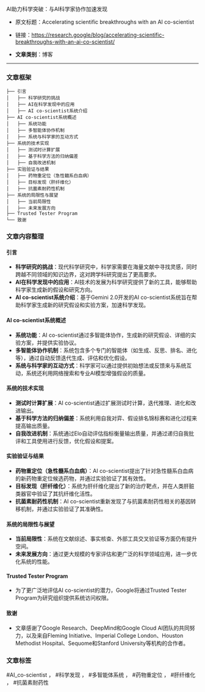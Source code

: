 AI助力科学突破：与AI科学家协作加速发现  
- 原文标题：Accelerating scientific breakthroughs with an AI co-scientist  
- 链接：https://research.google/blog/accelerating-scientific-breakthroughs-with-an-ai-co-scientist/  

- **文章类别**：博客  

---

### 文章框架
```
├── 引言
│   ├── 科学研究的挑战
│   ├── AI在科学发现中的应用
│   ├── AI co-scientist系统介绍
├── AI co-scientist系统概述
│   ├── 系统功能
│   ├── 多智能体协作机制
│   ├── 系统与科学家的互动方式
├── 系统的技术实现
│   ├── 测试时计算扩展
│   ├── 基于科学方法的归纳偏差
│   ├── 自我改进机制
├── 实验验证与结果
│   ├── 药物重定位（急性髓系白血病）
│   ├── 目标发现（肝纤维化）
│   ├── 抗菌素耐药性机制
├── 系统的局限性与展望
│   ├── 当前局限性
│   ├── 未来发展方向
├── Trusted Tester Program
└── 致谢
```

### 文章内容整理

#### 引言
- **科学研究的挑战**：现代科学研究中，科学家需要在海量文献中寻找灵感，同时跨越不同领域的知识边界，这对跨学科研究提出了更高要求。
- **AI在科学发现中的应用**：AI技术的发展为科学研究提供了新的工具，能够帮助科学家生成新的假设和研究方向。
- **AI co-scientist系统介绍**：基于Gemini 2.0开发的AI co-scientist系统旨在帮助科学家生成新的研究假设和实验方案，加速科学发现。

#### AI co-scientist系统概述
- **系统功能**：AI co-scientist通过多智能体协作，生成新的研究假设、详细的实验方案，并提供实验协议。
- **多智能体协作机制**：系统包含多个专门的智能体（如生成、反思、排名、进化等），通过自动反馈迭代生成、评估和优化假设。
- **系统与科学家的互动方式**：科学家可以通过提供初始想法或反馈来与系统互动，系统还利用网络搜索和专业AI模型增强假设的质量。

#### 系统的技术实现
- **测试时计算扩展**：AI co-scientist通过扩展测试时计算，迭代推理、进化和改进输出。
- **基于科学方法的归纳偏差**：系统利用自我对弈、假设排名锦标赛和进化过程来提高输出质量。
- **自我改进机制**：系统通过Elo自动评估指标衡量输出质量，并通过递归自我批评和工具使用进行反馈，优化假设和提案。

#### 实验验证与结果
- **药物重定位（急性髓系白血病）**：AI co-scientist提出了针对急性髓系白血病的新药物重定位候选药物，并通过实验验证了其有效性。
- **目标发现（肝纤维化）**：系统为肝纤维化提出了新的治疗靶点，并在人类肝脏类器官中验证了其抗纤维化活性。
- **抗菌素耐药性机制**：AI co-scientist重新发现了与抗菌素耐药性相关的基因转移机制，并通过实验验证了其准确性。

#### 系统的局限性与展望
- **当前局限性**：系统在文献综述、事实核查、外部工具交叉验证等方面仍有提升空间。
- **未来发展方向**：通过更大规模的专家评估和更广泛的科学领域应用，进一步优化系统的性能。

#### Trusted Tester Program
- 为了更广泛地评估AI co-scientist的潜力，Google将通过Trusted Tester Program为研究组织提供系统访问权限。

#### 致谢
- 文章感谢了Google Research、DeepMind和Google Cloud AI团队的共同努力，以及来自Fleming Initiative、Imperial College London、Houston Methodist Hospital、Sequome和Stanford University等机构的合作者。

### 文章标签
#AI_co-scientist ， #科学发现 ， #多智能体系统 ， #药物重定位 ， #肝纤维化 ， #抗菌素耐药性